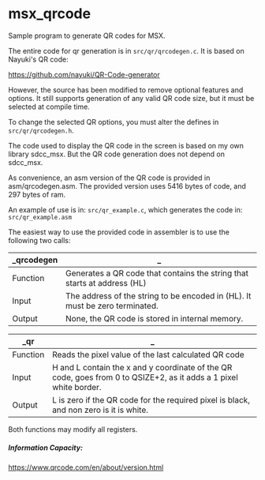 # msx_qrcode

Sample program to generate QR codes for MSX.

The entire code for qr generation is in `src/qr/qrcodegen.c`. It is based on Nayuki's QR code:

https://github.com/nayuki/QR-Code-generator

However, the source has been modified to remove optional features and options.
It still supports generation of any valid QR code size, but it must be selected at compile time.

To change the selected QR options, you must alter the defines in `src/qr/qrcodegen.h`.

The code used to display the QR code in the screen is based on my own library sdcc_msx. 
But the QR code generation does not depend on sdcc_msx.

As convenience, an asm version of the QR code is provided in asm/qrcodegen.asm. 
The provided version uses 5416 bytes of code, and 297 bytes of ram.

An example of use is in:
`src/qr_example.c`, which generates the code in:
`src/qr_example.asm`

The easiest way to use the provided code in assembler is to use the following two calls:

**_qrcodegen** | _
---------|---------------
Function | Generates a QR code that contains the string that starts at address (HL)
Input    | The address of the string to be encoded in (HL). It must be zero terminated.
Output   | None, the QR code is stored in internal memory.

**_qr**  | _
---------|---------------
Function | Reads the pixel value of the last calculated QR code
Input    | H and L contain the x and y coordinate of the QR code, goes from 0 to QSIZE+2, as it adds a 1 pixel white border.
Output   | L is zero if the QR code for the required pixel is black, and non zero is it is white.


Both functions may modify all registers.

##### Information Capacity:

https://www.qrcode.com/en/about/version.html

